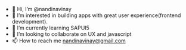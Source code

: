 - 👋 Hi, I’m @nandinavinay
- 👀 I’m interested in building apps with great user experience(frontend development).
- 🌱 I’m currently learning SAPUI5
- 💞️ I’m looking to collaborate on UX and javascript
- 📫 How to reach me nandinavinay@gmail.com

<!---
nandinavinay/nandinavinay is a ✨ special ✨ repository because its `README.md` (this file) appears on your GitHub profile.
You can click the Preview link to take a look at your changes.
--->
